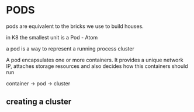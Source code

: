 # PODS

pods are equivalent to the bricks we use to build houses.

in K8 the smallest unit is a Pod - Atom

a pod is a way to represent a running process cluster

A pod encapsulates one or more containers. It provides a unique network IP, attaches storage resources and also decides how this containers should run

container -> pod -> cluster

## creating a cluster

